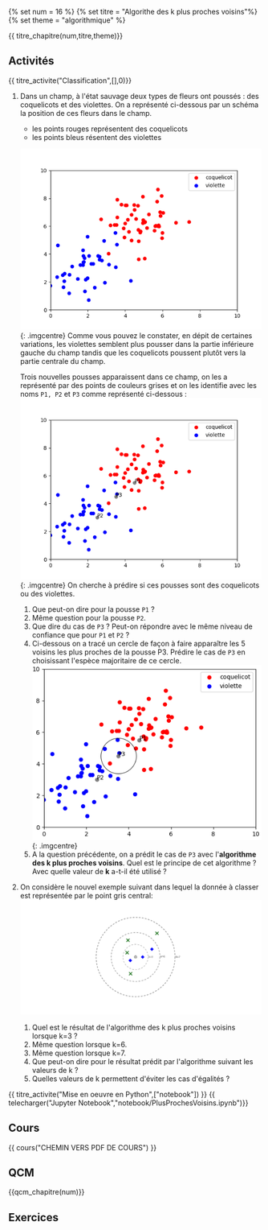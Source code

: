 
{% set num = 16 %}
{% set titre = "Algorithe des k plus proches voisins"%}
{% set theme = "algorithmique" %}

{{ titre_chapitre(num,titre,theme)}}
 
## Activités 
 
{{ titre_activite("Classification",[],0)}}


1. Dans un champ, à l'état sauvage deux types de fleurs ont poussés : des coquelicots et des violettes. On a représenté ci-dessous par un schéma la position de ces fleurs dans le champ.

    * les points rouges représentent des coquelicots
    * les points bleus résentent des violettes 

    ![champ](./images/C16/champ.png){: .imgcentre}
    Comme vous pouvez le constater, en dépit de certaines variations, les violettes semblent plus pousser dans la partie inférieure gauche du champ tandis que les coquelicots poussent plutôt vers la partie centrale du champ. 

    Trois nouvelles pousses apparaissent dans ce champ, on les a représenté par des points de couleurs grises et on les identifie avec les noms `P1, P2` et `P3` comme représenté ci-dessous :
    ![pousses](./images/C16/champ-pousses.png){: .imgcentre}
    On cherche à prédire si ces pousses sont des coquelicots ou des violettes.

    1. Que peut-on dire pour la pousse `P1` ?
    2. Même question pour la pousse `P2`.
    3. Que dire du cas de `P3` ? Peut-on répondre avec le même niveau de confiance que pour `P1` et `P2` ?
    4. Ci-dessous on a tracé un cercle de façon à faire apparaître les 5 voisins les plus proches de la pousse P3. Prédire le cas de `P3` en choisissant l'espèce majoritaire de ce cercle.
    ![pousses](./images/C16/ppv5.png){: .imgcentre}
    5. A la question précédente, on a prédit le cas de `P3` avec l'**algorithme des k plus proches voisins**. Quel est le principe de cet algorithme ? Avec quelle valeur de **k** a-t-il été utilisé ?

2. On considère le nouvel exemple suivant dans lequel la donnée à classer est représentée par le point gris central:
![knn](./images/C16/knn.png)

    1. Quel est le résultat de l'algorithme des k plus proches voisins lorsque k=3 ?
    2. Même question lorsque k=6.
    3. Même question lorsque k=7.
    4. Que peut-on dire pour le résultat prédit par l'algorithme suivant les valeurs de k ?
    5. Quelles valeurs de k permettent d'éviter les cas d'égalités ?

{{ titre_activite("Mise en oeuvre en Python",["notebook"]) }}
{{ telecharger("Jupyter Notebook","notebook/PlusProchesVoisins.ipynb")}}


## Cours

{{ cours("CHEMIN VERS PDF DE COURS") }}


## QCM

{{qcm_chapitre(num)}} 


## Exercices
